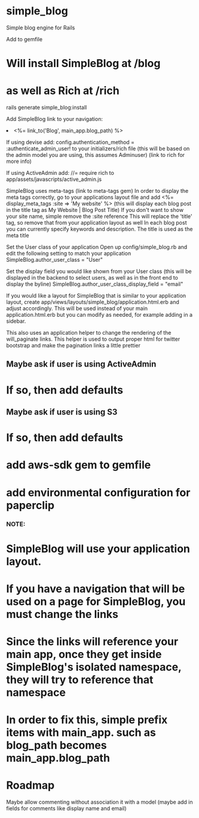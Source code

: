 simple_blog
===========

Simple blog engine for Rails

Add to gemfile

# Will install SimpleBlog at /blog
# as well as Rich at /rich
rails generate simple_blog:install

Add SimpleBlog link to your navigation:
  <li><%= link_to('Blog', main_app.blog_path) %></li>

If using devise add:
config.authentication_method = :authenticate_admin_user!
to your initializers/rich file
(this will be based on the admin model you are using, this assumes Adminuser)
(link to rich for more info)

If using ActiveAdmin add:
//= require rich
to app/assets/javascripts/active_admin.js

SimpleBlog uses meta-tags (link to meta-tags gem)
In order to display the meta tags correctly, go to your applications layout file and add
<%= display_meta_tags :site => 'My website' %> (this will display each blog post in the title tag as My Website | Blog Post Title)
  If you don't want to show your site name, simple remove the :site reference
This will replace the 'title' tag, so remove that from your application layout as well
In each blog post you can currently specify keywords and description. The title is used as the meta title

Set the User class of your application
Open up config/simple_blog.rb and edit the following setting to match your application
SimpleBlog.author_user_class = "User"

Set the display field you would like shown from your User class (this will be displayed in the backend to select users, as well as in the front end to display the byline)
SimpleBlog.author_user_class_display_field = "email"


If you would like a layout for SimpleBlog that is similar to your application layout, create app/views/layouts/simple_blog/application.html.erb and adjust accordingly. This will be used instead of your main application.html.erb but you can modify as needed, for example adding in a sidebar.

This also uses an application helper to change the rendering of the will_paginate links. This helper is used to output proper html for twitter bootstrap and make the pagination links a little prettier


## Maybe ask if user is using ActiveAdmin
  # If so, then add defaults

## Maybe ask if user is using S3
  # If so, then add defaults
  # add aws-sdk gem to gemfile
  # add environmental configuration for paperclip

### NOTE: ###
# SimpleBlog will use your application layout.
# If you have a navigation that will be used on a page for SimpleBlog, you must change the links
# Since the links will reference your main app, once they get inside SimpleBlog's isolated namespace, they will try to reference that namespace
# In order to fix this, simple prefix items with main_app. such as blog_path becomes main_app.blog_path


Roadmap
==================
Maybe allow commenting without association it with a model (maybe add in fields for comments like display name and email)
